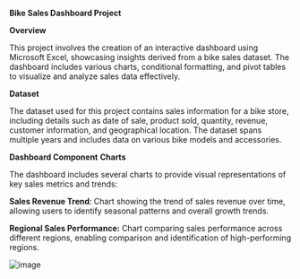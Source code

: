 **Bike Sales Dashboard Project**

**Overview**

This project involves the creation of an interactive dashboard using Microsoft Excel, showcasing insights derived from a bike sales dataset. The dashboard includes various charts, conditional formatting, and pivot tables to visualize and analyze sales data effectively.

**Dataset**

The dataset used for this project contains sales information for a bike store, including details such as date of sale, product sold, quantity, revenue, customer information, and geographical location. The dataset spans multiple years and includes data on various bike models and accessories.

**Dashboard Component**
**Charts**

The dashboard includes several charts to provide visual representations of key sales metrics and trends:

**Sales Revenue Trend**: Chart showing the trend of sales revenue over time, allowing users to identify seasonal patterns and overall growth trends.

**Regional Sales Performance:** Chart comparing sales performance across different regions, enabling comparison and identification of high-performing regions.

![image](https://github.com/tuba-mouqeem/Excel-Bike-Sale-Project-/assets/76019991/3d50541b-e8d0-4249-9ec0-fbf31b621db5)


